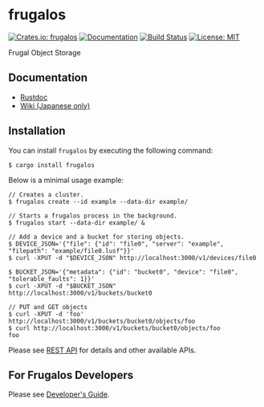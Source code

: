 frugalos
========

[![Crates.io: frugalos](https://img.shields.io/crates/v/frugalos.svg)](https://crates.io/crates/frugalos)
[![Documentation](https://docs.rs/frugalos/badge.svg)](https://docs.rs/frugalos)
[![Build Status](https://travis-ci.org/frugalos/frugalos.svg?branch=master)](https://travis-ci.org/frugalos/frugalos)
[![License: MIT](https://img.shields.io/badge/license-MIT-blue.svg)](LICENSE)

Frugal Object Storage


Documentation
-------------

- [Rustdoc](https://docs.rs/frugalos)
- [Wiki (Japanese only)](https://github.com/frugalos/frugalos/wiki)


Installation
------------

You can install `frugalos` by executing the following command:
```console
$ cargo install frugalos
```

Below is a minimal usage example:
```console
// Creates a cluster.
$ frugalos create --id example --data-dir example/

// Starts a frugalos process in the background.
$ frugalos start --data-dir example/ &

// Add a device and a bucket for storing objects.
$ DEVICE_JSON='{"file": {"id": "file0", "server": "example", "filepath": "example/file0.lusf"}}'
$ curl -XPUT -d "$DEVICE_JSON" http://localhost:3000/v1/devices/file0

$ BUCKET_JSON='{"metadata": {"id": "bucket0", "device": "file0", "tolerable_faults": 1}}'
$ curl -XPUT -d "$BUCKET_JSON" http://localhost:3000/v1/buckets/bucket0

// PUT and GET objects
$ curl -XPUT -d 'foo' http://localhost:3000/v1/buckets/bucket0/objects/foo
$ curl http://localhost:3000/v1/buckets/bucket0/objects/foo
foo
```

Please see [REST API] for details and other available APIs.

[REST API]: https://github.com/frugalos/frugalos/wiki/REST-API


For Frugalos Developers
-----------------------

Please see [Developer's Guide].

[Developer's Guide]: https://github.com/frugalos/frugalos/wiki/Developer%27s-Guide
